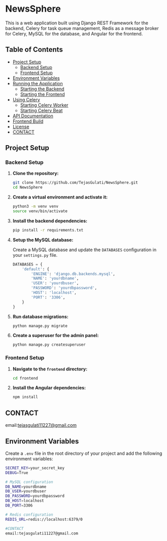 # NewsSphere

This is a web application built using Django REST Framework for the backend, Celery for task queue management, Redis as a message broker for Celery, MySQL for the database, and Angular for the frontend.

## Table of Contents

- [Project Setup](#project-setup)
  - [Backend Setup](#backend-setup)
  - [Frontend Setup](#frontend-setup)
- [Environment Variables](#environment-variables)
- [Running the Application](#running-the-application)
  - [Starting the Backend](#starting-the-backend)
  - [Starting the Frontend](#starting-the-frontend)
- [Using Celery](#using-celery)
  - [Starting Celery Worker](#starting-celery-worker)
  - [Starting Celery Beat](#starting-celery-beat)
- [API Documentation](#api-documentation)
- [Frontend Build](#frontend-build)
- [License](#license)
- [CONTACT](#contact)


## Project Setup

### Backend Setup

1. **Clone the repository:**

    ```bash
    git clone https://github.com/TejasGulati/NewsSphere.git
    cd NewsSphere
    ```

2. **Create a virtual environment and activate it:**

    ```bash
    python3 -m venv venv
    source venv/bin/activate
    ```

3. **Install the backend dependencies:**

    ```bash
    pip install -r requirements.txt
    ```

4. **Setup the MySQL database:**

    Create a MySQL database and update the `DATABASES` configuration in your `settings.py` file.

    ```python
    DATABASES = {
        'default': {
            'ENGINE': 'django.db.backends.mysql',
            'NAME': 'yourdbname',
            'USER': 'yourdbuser',
            'PASSWORD': 'yourdbpassword',
            'HOST': 'localhost',
            'PORT': '3306',
        }
    }
    ```

5. **Run database migrations:**

    ```bash
    python manage.py migrate
    ```

6. **Create a superuser for the admin panel:**

    ```bash
    python manage.py createsuperuser
    ```

### Frontend Setup

1. **Navigate to the `frontend` directory:**

    ```bash
    cd frontend
    ```

2. **Install the Angular dependencies:**

    ```bash
    npm install
    ```

## CONTACT

email:tejasgulati11227@gmail.com

## Environment Variables

Create a `.env` file in the root directory of your project and add the following environment variables:

```bash
SECRET_KEY=your_secret_key
DEBUG=True

# MySQL configuration
DB_NAME=yourdbname
DB_USER=yourdbuser
DB_PASSWORD=yourdbpassword
DB_HOST=localhost
DB_PORT=3306

# Redis configuration
REDIS_URL=redis://localhost:6379/0

#CONTACT
email:tejasgulati11227@gmail.com
